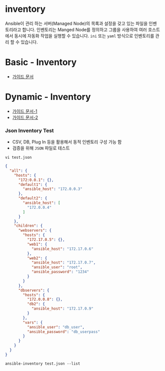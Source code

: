 # inventory

Ansible이 관리 하는 서버(Managed Node)의 목록과 설정을 갖고 있는 파일을 인벤토리라고 합니다.
인벤토리는 Manged Node를 정의하고 그룹을 사용하여 여러 호스트에서 동시에 자동화 작업을 실행할 수 있습니다.
`ini` 또는 `yaml` 방식으로 인벤토리를 관리 할 수 있습니다.


# Basic - Inventory
* [가이드 문서](https://docs.ansible.com/ansible/latest/inventory_guide/intro_inventory.html)



# Dynamic - Inventory
* [가이드 문서-1](https://docs.ansible.com/ansible/latest/inventory_guide/intro_dynamic_inventory.html)
* [가이드 문서-2](https://docs.ansible.com/ansible/latest/reference_appendices/python_3_support.html)


### Json Inventory Test
* CSV, DB, Plug In 등을 활용해서 동적 인벤토리 구성 가능 함
* 검증을 위해 `JSON` 파일로 테스트

`vi test.json`
```JSON
{
  "all": {
    "hosts": {
      "172:0.0.1": {},
      "default1": {
        "ansible_host": "172.0.0.3"
      },
      "default2": {
        "ansible_host": [
          "172.0.0.4"
        ]
      }
    },
    "children": {
      "webservers": {
        "hosts": {
          "172.17.0.5": {},
          "web1": {
            "ansible_host": "172.17.0.6"
          },
          "web2": {
            "ansible_host": "172.17.0.7",
            "ansible_user": "root",
            "ansible_password": "1234"
          }
        }
      },
      "dbservers": {
        "hosts": {
          "172.0.0.8": {},
          "db2": {
            "ansible_host": "172.17.0.9"
          }
        },
        "vars": {
          "ansible_user": "db_user",
          "ansible_password": "db_userpass"
        }
      }
    }
  }
}
```
```
ansible-inventory test.json --list
```

